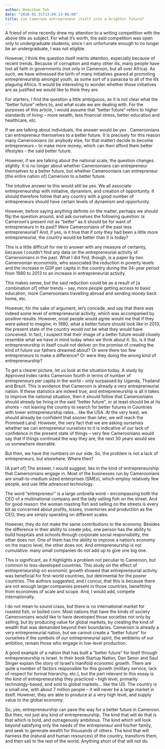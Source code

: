 ```yaml
---
author: Bemsibom Toh
date: "2016-01-31T13:09:13-06:00"
title: Can Cameroon entrepreneur itself into a brighter future?
---
```

A friend of mine recently drew my attention to a writing competition with the above title as subject. For what it’s worth, the said competition was open only to undergraduate students; since I am unfortunate enough to no longer be an undergraduate, I was not eligible.

However, I think the question itself merits attention, especially because of recent trends. Because of corruption and many other ills, many people have lost all faith in governments (not only in Cameroon, but all over Africa). As such, we have witnessed the birth of many initiatives geared at promoting entrepreneurship amongst youth, as some sort of a panacea to all of the ills plaguing Africa.  It would be interesting to wonder whether those initiatives are as justified we would like to think they are.

For starters, I find the question a little ambiguous, as it is not clear what the “better future” refers to, and what scale we are dealing with. For the purposes of this article, I would assume that “better future” refers to higher standards of living – more wealth, less financial stress, better education and healthcare, etc.

If we are talking about individuals, the answer would be yes . Cameroonians can entrepreneur themselves to a better future. It is precisely for this reason many Cameroonians (or anybody else, for that matter) decide to become entrepreneurs – to make more money, which can then afford them better lifestyles - the said better future.  

However, if we are talking about the national scale, the question changes slightly. It is no longer about whether Cameroonians can entrepreneur themselves to a better future, but whether Cameroonians can entrepreneur [the entire nation of] Cameroon to a better future. 

The intuitive answer to this would still be yes. We all associate entrepreneurship with initiative, dynamism, and creation of opportunity. It should therefore follow that any country with a good number of entrepreneurs should have certain levels of dynamism and opportunity.

However, before saying anything definite on the matter, perhaps we should flip the question around, and ask ourselves the following question: Is Cameroon’s present not as “better” as it should be for want of entrepreneurs in its past? Were Cameroonians of the past less entrepreneurial? And, if yes, is it true that if only they had been a little more entrepreneurial, the country would be better than it is today?

This is a little difficult for me to answer with any measure of certainty, because I couldn’t find any data on the entrepreneurial activity of Cameroonians in the past. What I did find, though, is a paper by two Cameroonian economists, who associated the reduction in poverty levels and the increase in GDP per capita in the country during the 34-year period from 1980 to 2013 to an increase in entrepreneurial activity. 

This makes sense, but the said reduction could be as a result of [a combination of] other trends – say, more people getting access to basic education, more Cameroonians travelling abroad and sending money back home, etc.

However, for the sake of argument, let’s concede, and say that there was indeed some level of entrepreneurial activity, which was accompanied by positive results. However, most people would agree would me that if they were asked to imagine, in 1980, what a better future should look like in 2013, the present state of the country would not be what they would have conceived. In fact, I suspect that their image of a better future would closely resemble what we have in mind today when we think about it. So, is it that entrepreneurship in itself could not deliver on the promise of creating the kind of future our fathers dreamed about? Or were there too few entrepreneurs to make a difference? Or were they doing the wrong kind of entrepreneurship?

To get a clearer picture, let us look at the situation today. A study by Approved Index ranks Cameroon fourth in terms of number of entrepreneurs per capita in the world – only surpassed by Uganda, Thailand and Brazil. This is evidence that Cameroon is already a very entrepreneurial nation. If these statistics are indeed true, and entrepreneurship is all it takes to improve the national situation, then it should follow that Cameroonians should already be living in the said “better future”, or at least should be at its shores - not leaving the country to search for better futures in Countries with lower entrepreneurship rates… like the USA.  At the very least, we should already be confident that sooner than later, we will reach the Promised Land. However, the very fact that we are asking ourselves whether we can entrepreneur ourselves to it is indicative of our lack of confidence in the present state of things – very few Cameroonians would say that if things continued the way they are, the next 30 years would see us somewhere desirable. 

But then, we have the numbers on our side. So, the problem is not a lack of entrepreneurs, but elsewhere. Where then?

[A part of] The answer, I would suggest, lies in the kind of entrepreneurship that Cameroonians engage in. Most of the businesses run by Cameroonians are small-to-medium sized enterprises (SMEs), which employ relatively few people, and use little advanced technology.  

The word “entrepreneur” is a large umbrella word – encompassing both the CEO of a multinational company and the lady selling fish on the street. And for good reason: the woman roasting fish and selling on the streets is every bit as concerned about profits, losses, inventories and production as the CEO; they are simply operating on different scales. 

However, they do not make the same contributions to the economy. Besides the difference in their ability to create jobs, one person has the ability to build hospitals and schools through corporate social responsibility, the other does not. One of them has the ability to improve a nation’s economy on the macro level, the other does not. And entrepreneurship is not cumulative: many small companies do not add up to give one big one.

This is significant, as it highlights a problem not peculiar to Cameroon, but common to less-developed countries. This study on the effect of entrepreneurship on economic growth showed that entrepreneurial activity was beneficial for first-world countries, but detrimental for the poorer countries. The authors suggested, and I concur, that this is because there are not enough larger companies present in those countries, benefitting from economies of scale and scope. And, I would add, compete internationally.

I do not mean to sound crass, but there is no international market for roasted fish, or boiled corn. Most nations that have the kinds of society Cameroonians would like to have developed those societies not only by selling, but by producing value for global markets, by creating the kind of wealth that was demanded beyond their boundaries. Cameroon is already a very entrepreneurial nation, but we cannot create a “better future” for ourselves if the symbols of our entrepreneurial spirit, the emblems of our ambition, remain those who engage in low-level production. 

A good example of a nation that has built a “better future” for itself through entrepreneurship is Israel. In their book Startup Nation, Dan Senor and Saul Singer explain the story of Israel’s manifold economic growth. There are quite a number of factors responsible for this growth (military service, lack of respect for formal hierarchy, etc.), but the part relevant to this essay is the kind of entrepreneurship they practiced – high level, primarily technology-based, and sold to global markets… like the US. The country is a small one, with about 7 million people – it will never be a large market in itself. However, they are able to produce at a very high level, and supply value to the global economy.

So, yes; entrepreneurship can pave the way for a better future in Cameroon. But then, not just any kind of entrepreneurship. The kind that will do that is that which is bold, and outrageously ambitious. The kind which will look beyond satisfying only the needs of the entrepreneur and his/her family, and seek to generate wealth for thousands of others. The kind that will harness the (natural and human resources) of the country, transform them, and then sell to the rest of the world. Anything short of that will not do. 
